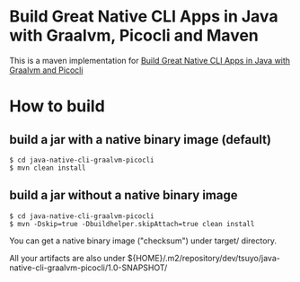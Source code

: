 # Build Great Native CLI Apps in Java with Graalvm, Picocli and Maven
This is a maven implementation for [Build Great Native CLI Apps in Java with Graalvm and Picocli](https://www.infoq.com/articles/java-native-cli-graalvm-picocli/)

# How to build
## build a jar with a native binary image (default)
```
$ cd java-native-cli-graalvm-picocli
$ mvn clean install
```
## build a jar without a native binary image
```
$ cd java-native-cli-graalvm-picocli
$ mvn -Dskip=true -Dbuildhelper.skipAttach=true clean install
```
You can get a native binary image ("checksum") under target/ directory.

All your artifacts are also under ${HOME}/.m2/repository/dev/tsuyo/java-native-cli-graalvm-picocli/1.0-SNAPSHOT/